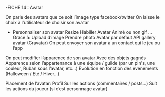 -FICHE 14 : Avatar

On parle des avatars que ce soit l’image type facebook/twitter
On laisse le choix à l'utilisateur de choisir son avatar
- Personnaliser son avatar 
Resize 
Habiller
Avatar Animé ou non
gif
…
Grâce à:
Upload d’image
Prendre photo
Avatar par défaut
API gallery avatar (Gravatar)
On peut envoyer son avatar à un contact qui le jeu ou l’app


On peut modifier l’apparence de son avatar
Avec des objets gagnés
Apparence selon l’appartenance à une équipe / guilde (par un pin's, une couleur, Ruban sous l’avatar, etc…) 
Evolution en fonction des evenements (Halloween / Eté / Hiver…)

Placement de l’avatar:
Profil
Sur les actions (commentaires / posts…)
Suit les actions du joueur (si c’est personnage avatar)
